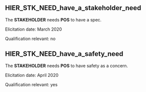 ## HIER_STK_NEED_have_a_stakeholder_need

The **STAKEHOLDER** needs **POS** to have a spec.

Elicitation date: March 2020

Qualification relevant: no

## HIER_STK_NEED_have_a_safety_need

The **STAKEHOLDER** needs **POS** to have safety as a concern.

Elicitation date: April 2020

Qualification relevant: yes
